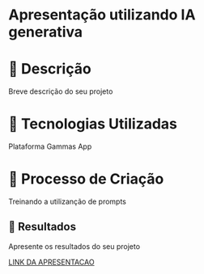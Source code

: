 # Apresentação utilizando IA generativa

# 📒 Descrição
Breve descrição do seu projeto

# 🤖 Tecnologias Utilizadas
Plataforma Gammas App

# 🧐 Processo de Criação
Treinando a utilizanção de prompts

## 🚀 Resultados
Apresente os resultados do seu projeto

[LINK DA APRESENTACAO](https://gamma.app/docs/Exercicios-para-uma-vida-mais-saudavel-s0crc01pll0o3t7)
